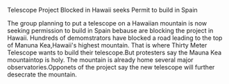 Telescope Project Blocked in Hawaii seeks Permit to build in Spain

The group planning to put a telescope on a Hawaiian mountain is now seeking permission to build in Spain bebause are blocking the project in Hawaii.
Hundreds of demomstrators have blocked a road leading to the top of Manuna Kea,Hawaii's highest mountain. That is where Thirty Meter Telescope wants to build their telescope.But protesters say the Mauna Kea mountaintop is holy.
The mountain is already home several major observatories.Opponets of the project say the new telescope will further desecrate the mountain.
